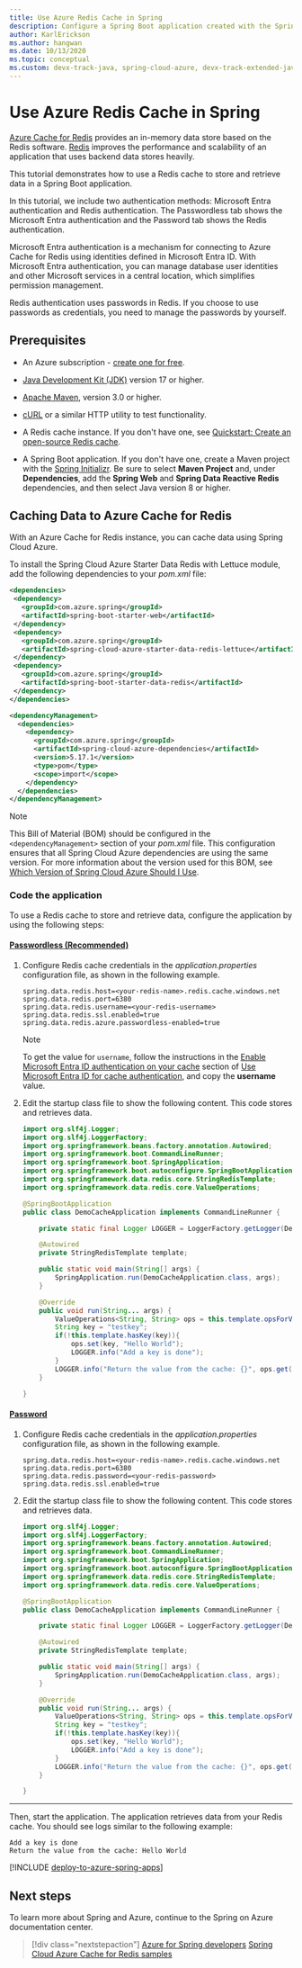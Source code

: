 ```yaml
---
title: Use Azure Redis Cache in Spring
description: Configure a Spring Boot application created with the Spring Initializr to use the Redis in the cloud with Azure Cache for Redis.
author: KarlErickson
ms.author: hangwan
ms.date: 10/13/2020
ms.topic: conceptual
ms.custom: devx-track-java, spring-cloud-azure, devx-track-extended-java
---
```


# Use Azure Redis Cache in Spring

[Azure Cache for Redis](/azure/azure-cache-for-redis/) provides an in-memory data store based on the Redis software. [Redis](https://redis.io/) improves the performance and scalability of an application that uses backend data stores heavily.

This tutorial demonstrates how to use a Redis cache to store and retrieve data in a Spring Boot application.

In this tutorial, we include two authentication methods: Microsoft Entra authentication and Redis authentication. The Passwordless tab shows the Microsoft Entra authentication and the Password tab shows the Redis authentication.

Microsoft Entra authentication is a mechanism for connecting to Azure Cache for Redis using identities defined in Microsoft Entra ID. With Microsoft Entra authentication, you can manage database user identities and other Microsoft services in a central location, which simplifies permission management.

Redis authentication uses passwords in Redis. If you choose to use passwords as credentials, you need to manage the passwords by yourself.

## Prerequisites

- An Azure subscription - [create one for free](https://azure.microsoft.com/free/).

- [Java Development Kit (JDK)](/java/azure/jdk/) version 17 or higher.

- [Apache Maven](http://maven.apache.org/), version 3.0 or higher.

- [cURL](https://curl.se/) or a similar HTTP utility to test functionality.

- A Redis cache instance. If you don't have one, see [Quickstart: Create an open-source Redis cache](/azure/azure-cache-for-redis/quickstart-create-redis).

- A Spring Boot application. If you don't have one, create a Maven project with the [Spring Initializr](https://start.spring.io/). Be sure to select **Maven Project** and, under **Dependencies**, add the **Spring Web**  and **Spring Data Reactive Redis** dependencies, and then select Java version 8 or higher.

## Caching Data to Azure Cache for Redis

With an Azure Cache for Redis instance, you can cache data using Spring Cloud Azure.

To install the Spring Cloud Azure Starter Data Redis with Lettuce module, add the following dependencies to your *pom.xml* file:

  ```xml
  <dependencies>
   <dependency>
     <groupId>com.azure.spring</groupId>
     <artifactId>spring-boot-starter-web</artifactId>
   </dependency>
   <dependency>
     <groupId>com.azure.spring</groupId>
     <artifactId>spring-cloud-azure-starter-data-redis-lettuce</artifactId>
   </dependency>
   <dependency>
     <groupId>com.azure.spring</groupId>
     <artifactId>spring-boot-starter-data-redis</artifactId>
   </dependency>
  </dependencies>

  <dependencyManagement>
    <dependencies>
      <dependency>
        <groupId>com.azure.spring</groupId>
        <artifactId>spring-cloud-azure-dependencies</artifactId>
        <version>5.17.1</version>
        <type>pom</type>
        <scope>import</scope>
      </dependency>
    </dependencies>
  </dependencyManagement>
  ```

  > [!NOTE]
  > This Bill of Material (BOM) should be configured in the `<dependencyManagement>` section of your *pom.xml* file. This configuration ensures that all Spring Cloud Azure dependencies are using the same version. For more information about the version used for this BOM, see [Which Version of Spring Cloud Azure Should I Use](https://github.com/Azure/azure-sdk-for-java/wiki/Spring-Versions-Mapping#which-version-of-spring-cloud-azure-should-i-use).

### Code the application

To use a Redis cache to store and retrieve data, configure the application by using the following steps:

#### [Passwordless (Recommended)](#tab/passwordless)

1. Configure Redis cache credentials in the *application.properties* configuration file, as shown in the following example.

   ```properties
   spring.data.redis.host=<your-redis-name>.redis.cache.windows.net
   spring.data.redis.port=6380
   spring.data.redis.username=<your-redis-username>
   spring.data.redis.ssl.enabled=true
   spring.data.redis.azure.passwordless-enabled=true
   ```

   > [!NOTE]
   > To get the value for `username`, follow the instructions in the [Enable Microsoft Entra ID authentication on your cache](/azure/azure-cache-for-redis/cache-azure-active-directory-for-authentication#enable-microsoft-entra-id-authentication-on-your-cache) section of [Use Microsoft Entra ID for cache authentication](/azure/azure-cache-for-redis/cache-azure-active-directory-for-authentication), and copy the **username** value.

1. Edit the startup class file to show the following content. This code stores and retrieves data.

   ```java
   import org.slf4j.Logger;
   import org.slf4j.LoggerFactory;
   import org.springframework.beans.factory.annotation.Autowired;
   import org.springframework.boot.CommandLineRunner;
   import org.springframework.boot.SpringApplication;
   import org.springframework.boot.autoconfigure.SpringBootApplication;
   import org.springframework.data.redis.core.StringRedisTemplate;
   import org.springframework.data.redis.core.ValueOperations;

   @SpringBootApplication
   public class DemoCacheApplication implements CommandLineRunner {

       private static final Logger LOGGER = LoggerFactory.getLogger(DemoCacheApplication.class);

       @Autowired
       private StringRedisTemplate template;

       public static void main(String[] args) {
           SpringApplication.run(DemoCacheApplication.class, args);
       }

       @Override
       public void run(String... args) {
           ValueOperations<String, String> ops = this.template.opsForValue();
           String key = "testkey";
           if(!this.template.hasKey(key)){
               ops.set(key, "Hello World");
               LOGGER.info("Add a key is done");
           }
           LOGGER.info("Return the value from the cache: {}", ops.get(key));
       }

   }
   ```

#### [Password](#tab/Password)

1. Configure Redis cache credentials in the *application.properties* configuration file, as shown in the following example.

   ```properties
   spring.data.redis.host=<your-redis-name>.redis.cache.windows.net
   spring.data.redis.port=6380
   spring.data.redis.password=<your-redis-password>
   spring.data.redis.ssl.enabled=true
   ```

1. Edit the startup class file to show the following content. This code stores and retrieves data.

   ```java
   import org.slf4j.Logger;
   import org.slf4j.LoggerFactory;
   import org.springframework.beans.factory.annotation.Autowired;
   import org.springframework.boot.CommandLineRunner;
   import org.springframework.boot.SpringApplication;
   import org.springframework.boot.autoconfigure.SpringBootApplication;
   import org.springframework.data.redis.core.StringRedisTemplate;
   import org.springframework.data.redis.core.ValueOperations;

   @SpringBootApplication
   public class DemoCacheApplication implements CommandLineRunner {

       private static final Logger LOGGER = LoggerFactory.getLogger(DemoCacheApplication.class);

       @Autowired
       private StringRedisTemplate template;

       public static void main(String[] args) {
           SpringApplication.run(DemoCacheApplication.class, args);
       }

       @Override
       public void run(String... args) {
           ValueOperations<String, String> ops = this.template.opsForValue();
           String key = "testkey";
           if(!this.template.hasKey(key)){
               ops.set(key, "Hello World");
               LOGGER.info("Add a key is done");
           }
           LOGGER.info("Return the value from the cache: {}", ops.get(key));
       }

   }
   ```

---

Then, start the application. The application retrieves data from your Redis cache. You should see logs similar to the following example:

```output
Add a key is done
Return the value from the cache: Hello World
```

[!INCLUDE [deploy-to-azure-spring-apps](includes/deploy-to-azure-spring-apps.md)]

## Next steps

To learn more about Spring and Azure, continue to the Spring on Azure documentation center.

> [!div class="nextstepaction"]
> [Azure for Spring developers](../spring/index.yml)
> [Spring Cloud Azure Cache for Redis samples](https://github.com/Azure-Samples/azure-spring-boot-samples/tree/main/cache)
